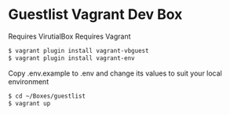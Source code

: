 # Guestlist Vagrant Dev Box

Requires VirutialBox
Requires Vagrant

```bash
$ vagrant plugin install vagrant-vbguest
$ vagrant plugin install vagrant-env
```

Copy .env.example to .env and change its values to suit your local environment

```bash
$ cd ~/Boxes/guestlist
$ vagrant up
```
